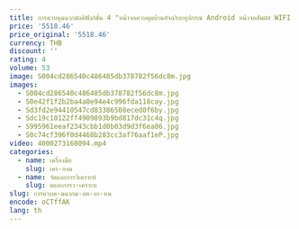 ```yaml
---
title: การควบคุมฉากมัลติฟังก์ชั่น 4 "หน้าจอควบคุมบ้านอัจฉริยะอุปกรณ์ Android หน้าจอสัมผัส WIFI
price: '5518.46'
price_original: '5518.46'
currency: THB
discount: ''
rating: 4
volume: 53
image: S004cd286540c486485db378782f56dc8m.jpg
images:
  - S004cd286540c486485db378782f56dc8m.jpg
  - S0e42f1f2b2ba4a0e94e4c996fda118cay.jpg
  - Sd3fd2e94410547cd83386508eced0f6by.jpg
  - Sdc19c10122ff4909893b9bd817dc31c4q.jpg
  - S995961eeaf2343cbb1d0b03d9d3f6ea06.jpg
  - S0c74cf396f0d4468b283cc3af76aaf1eP.jpg
video: 4000273168094.mp4
categories:
  - name: เครื่องมือ
    slug: เคร-องม
  - name: วัดและการวิเคราะห์
    slug: ดและการว-เคราะห
slug: การควบค-มฉากม-ลต-งก-หน
encode: oCTffAK
lang: th
---
```

  
